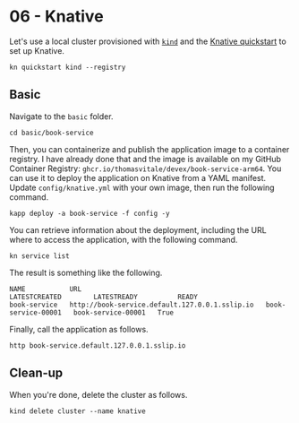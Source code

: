# 06 - Knative

Let's use a local cluster provisioned with [`kind`](https://kind.sigs.k8s.io) and the [Knative quickstart](https://knative.dev/docs/getting-started/quickstart-install/) to set up Knative.

```shell
kn quickstart kind --registry
```

## Basic

Navigate to the `basic` folder.

```shell
cd basic/book-service
```

Then, you can containerize and publish the application image to a container registry. I have already done that and the image is available on my GitHub Container Registry: `ghcr.io/thomasvitale/devex/book-service-arm64`. You can use it to deploy the application on Knative from a YAML manifest. Update `config/knative.yml` with your own image, then run the following command.

```shell
kapp deploy -a book-service -f config -y
```

You can retrieve information about the deployment, including the URL where to access the application, with the following command.

```shell
kn service list
```

The result is something like the following.

```shell
NAME           URL                                              LATESTCREATED        LATESTREADY          READY
book-service   http://book-service.default.127.0.0.1.sslip.io   book-service-00001   book-service-00001   True
```

Finally, call the application as follows.

```shell
http book-service.default.127.0.0.1.sslip.io
```

## Clean-up

When you're done, delete the cluster as follows.

```shell
kind delete cluster --name knative
```
